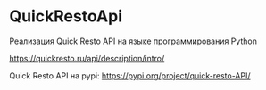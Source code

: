 # QuickRestoApi

Реализация Quick Resto API на языке программирования Python

https://quickresto.ru/api/description/intro/

Quick Resto API на pypi: https://pypi.org/project/quick-resto-API/
